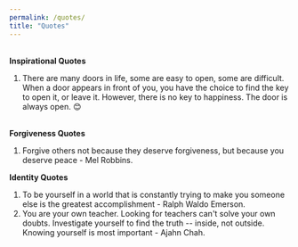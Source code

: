 ```yaml
---
permalink: /quotes/
title: "Quotes"
---
```

<br>
<b>Inspirational Quotes</b> <br>

1. There are many doors in life, some are easy to open, some are difficult. When a door appears in front of you, you have the choice to find the key to open it, or leave it. However, there is no key to happiness. The door is always open. 😊 <br> <br>

<b>Forgiveness Quotes</b> <br>
1. Forgive others not because they deserve forgiveness, but because you deserve peace - Mel Robbins. <br>

<b>Identity Quotes</b> <br>
1. To be yourself in a world that is constantly trying to make you someone else is the greatest accomplishment - Ralph Waldo Emerson. <br>
2. You are your own teacher. Looking for teachers can't solve your own doubts. Investigate yourself to find the truth -- inside, not outside. Knowing yourself is most important - Ajahn Chah. <br>
